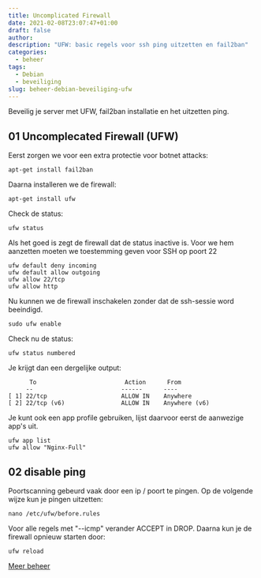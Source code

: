 ```yaml
---
title: Uncomplicated Firewall
date: 2021-02-08T23:07:47+01:00
draft: false
author:
description: "UFW: basic regels voor ssh ping uitzetten en fail2ban"
categories:
  - beheer
tags:
  - Debian
  - beveiliging
slug: beheer-debian-beveiliging-ufw
---
```


Beveilig je server met UFW, fail2ban installatie en het uitzetten ping.

<!--more-->

## 01 Uncomplecated Firewall (UFW)

Eerst zorgen we voor een extra protectie voor botnet attacks:

    apt-get install fail2ban

Daarna installeren we de firewall:

    apt-get install ufw

Check de status:

    ufw status

Als het goed is zegt de firewall dat de status inactive is.
Voor we hem aanzetten moeten we toestemming geven voor SSH op poort 22

    ufw default deny incoming
    ufw default allow outgoing
    ufw allow 22/tcp
    ufw allow http

Nu kunnen we de firewall inschakelen zonder dat de ssh-sessie word beeindigd.

    sudo ufw enable

Check nu de status:

    ufw status numbered

Je krijgt dan een dergelijke output:

          To                         Action      From
         --                         ------      ----
    [ 1] 22/tcp                     ALLOW IN    Anywhere
    [ 2] 22/tcp (v6)                ALLOW IN    Anywhere (v6)

Je kunt ook een app profile gebruiken, lijst daarvoor eerst de aanwezige app's uit.

    ufw app list
    ufw allow "Nginx-Full"

## 02 disable ping

Poortscanning gebeurd vaak door een ip / poort te pingen. Op de volgende wijze
kun je pingen uitzetten:

    nano /etc/ufw/before.rules

Voor alle regels met "--icmp" verander ACCEPT in DROP.
Daarna kun je de firewall opnieuw starten door:

    ufw reload

[Meer beheer](/categories/beheer)
